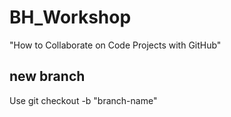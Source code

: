 # BH_Workshop
"How to Collaborate on Code Projects with GitHub"

## new branch
Use git checkout -b "branch-name"